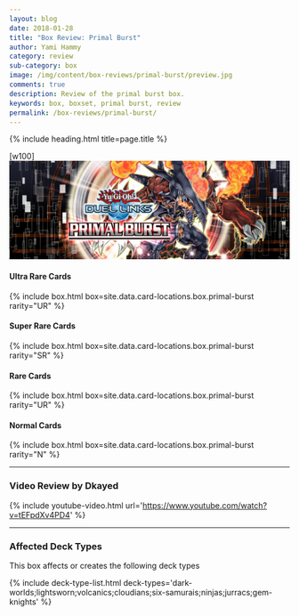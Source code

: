 ```yaml
---
layout: blog
date: 2018-01-28
title: "Box Review: Primal Burst"
author: Yami Hammy
category: review
sub-category: box
image: /img/content/box-reviews/primal-burst/preview.jpg
comments: true
description: Review of the primal burst box.
keywords: box, boxset, primal burst, review
permalink: /box-reviews/primal-burst/
---
```


{% include heading.html title=page.title %}

[w100]
![](/img/content/box-reviews/primal-burst/banner.jpg)

#### Ultra Rare Cards

{% include box.html box=site.data.card-locations.box.primal-burst rarity="UR" %}

#### Super Rare Cards

{% include box.html box=site.data.card-locations.box.primal-burst rarity="SR" %}

#### Rare Cards

{% include box.html box=site.data.card-locations.box.primal-burst rarity="UR" %}

#### Normal Cards

{% include box.html box=site.data.card-locations.box.primal-burst rarity="N" %}

---

### Video Review by Dkayed

{% include youtube-video.html url='https://www.youtube.com/watch?v=tEFpdXv4PD4' %}

---

### Affected Deck Types
This box affects or creates the following deck types

{% include deck-type-list.html deck-types='dark-worlds;lightsworn;volcanics;cloudians;six-samurais;ninjas;jurracs;gem-knights' %}